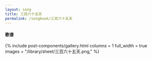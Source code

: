 ```yaml
---
layout: song
title: 三百六十五天
permalink: /songbook/三百六十五天
---
```


#### 歌谱

{% include post-components/gallery.html
    columns = 1
    full_width = true
    images = "/library/sheet/三百六十五天.png,"
%}
